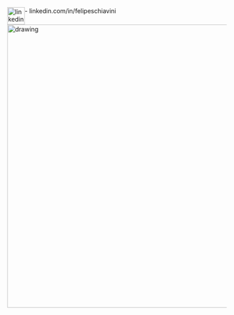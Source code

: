 

<style>
div{
    display:flex;
    justify-content:start;
}
</style>

<div>
<img src="https://user-images.githubusercontent.com/52425298/144454423-41ed0cf7-07a3-4c7a-87e7-d6b4f4557a7e.png" alt="linkedin" width=40>
<span> - linkedin.com/in/felipeschiavini</span>
</div>


<img src="https://user-images.githubusercontent.com/52425298/144453756-5f550ba7-1e80-4dfc-b890-2c285ddcf6f9.png" alt="drawing" width="650"/>


<!--
**FelipeSchiavini/FelipeSchiavini** is a ✨ _special_ ✨ repository because its `README.md` (this file) appears on your GitHub profile.

Here are some ideas to get you started:

- 🔭 I’m currently working on ...
- 🌱 I’m currently learning ...
- 👯 I’m looking to collaborate on ...
- 🤔 I’m looking for help with ...
- 💬 Ask me about ...
- 📫 How to reach me: ...
- 😄 Pronouns: ...
- ⚡ Fun fact: ...
-->
